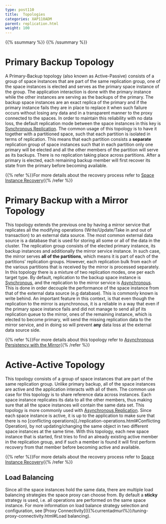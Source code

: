 ```yaml
---
type: post110
title:  Topologies
categories: XAP110ADM
parent: replication.html
weight: 100
---
```


{{% ssummary %}} {{% /ssummary %}}


# Primary Backup Topology

A Primary-Backup topology (also known as Active-Passive) consists of a group of space instances that are part of the same replication group, one of the space instances is elected and serves as the primary space instance of the group. The application interaction is done with the primary instance while the other instances are serving as the backups of the primary. The backup space instances are an exact replica of the primary and if the primary instance fails they are in place to replace it when such failure occurs without losing any data and in a transparent manner to the proxy connected to the spaces. In order to maintain this reliability with no data loss, the default replication mode between the space instances in this key is [Synchronous Replication](./synchronous-replication.html). The common usage of this topology is to have it together with a partitioned space, such that each partition is isolated in terms of replication. This means that each partition consists a **separate** replication group of space instances such that in each partition only one primary will be elected and all the other members of the partition will serve as its backups. There is no replication taking place across partitions. After a primary is elected, each remaining backup member will first recover its state from the primary before becoming available.

{{% refer %}}For more details about the recovery process refer to [Space Instance Recovery](./space-instance-recovery.html){{% /refer %}}

# Primary Backup with a Mirror Topology

This topology extends the previous one by having a mirror service that replicates all the modifying operations (Write/Update/Take in and out of transaction) to an external data source. The most common external data source is a database that is used for storing all some or all of the data in the cluster.
The replication group consists of the elected primary instance, its backup instances and additionally the mirror service instance. In such case, the mirror serves **all of the partitions**, which means it is part of each of the partitions' replication groups. However, each replication bulk from each of the various partitions that is received by the mirror is processed separately. In this topology there is a mixture of two replication modes, one per each target type. By default, replication to the backup space instance is [Synchronous](./synchronous-replication.html), and the replication to the mirror service is [Asynchronous](./asynchronous-replication.html). This is done in order decouple the performance of the space instance from that of the external data source (e.g database). This is commonly known is write behind. An important feature in this context, is that even though the replication to the mirror is asynchronous, it is a reliable in a way that even if the primary space instance fails and did not manage to send all pf its replication queue to the mirror, ones of the remaining instance, which is elected to become primary, will send the missing replication data to the mirror service, and in doing so will prevent **any** data loss at the external data source side.

{{% refer %}}For more details about this topology refer to [Asynchronous Persistency with the Mirror]({{%currentjavaurl%}}/asynchronous-persistency-with-the-mirror.html){{% /refer %}}

# Active-Active Topology

This topology consists of a group of space instances that are part of the same replication group. Unlike primary backup, all of the space instances are active and the application interacts with all of them. The common use case for this topology is to share reference data across instances. Each space instance replicates its data to all the other members, thus making sure that all the space instances will contain the same data set. This topology is more commonly used with [Asynchronous Replication](./asynchronous-replication.html). Since each space instance is active, it is up to the application to make sure that there is no [conflicting operations](./replication-operations.html#Conflicting Operation), by not updating/changing the same object in two different space instances at the same time. With this topology, each new space instance that is started, first tries to find an already existing active member in the replication group, and if such a member is found it will first perform recovery from that member before becoming active and available.

{{% refer %}}For more details about the recovery process refer to [Space Instance Recovery](./space-instance-recovery.html){{% /refer %}}

## Load Balancing

Since all the space instances hold the same data, there are multiple load balancing strategies the space proxy can choose from. By default a **sticky** strategy is used, i.e. all operations are performed on the same space instance. For more information on load balance strategy selection and configuration, see [Proxy Connectivity]({{%currentadmurl%}}/tuning-proxy-connectivity.html#Load balancing).
